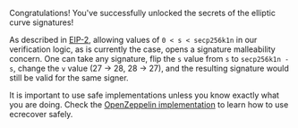 Congratulations! You've successfully unlocked the secrets of the elliptic curve signatures!

As described in [EIP-2](https://eips.ethereum.org/EIPS/eip-2), allowing values of `0 < s < secp256k1n` in our verification logic, as is currently the case, opens a signature malleability concern. One can take any signature, flip the `s` value from `s` to `secp256k1n - s`, change the `v` value (27 -> 28, 28 -> 27), and the resulting signature would still be valid for the same signer.

It is important to use safe implementations unless you know exactly what you are doing. Check the [OpenZeppelin implementation](https://github.com/OpenZeppelin/openzeppelin-contracts/blob/448efeea6640bbbc09373f03fbc9c88e280147ba/contracts/utils/cryptography/ECDSA.sol#L128-L154) to learn how to use ecrecover safely.